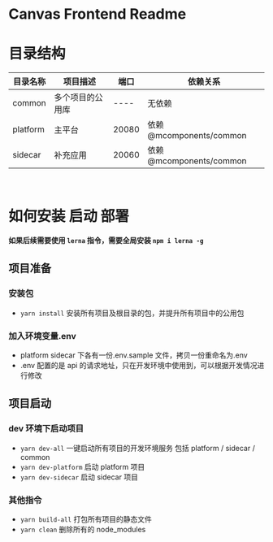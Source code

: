 # Canvas Frontend Readme

# 目录结构

| 目录名称 | 项目描述         | 端口  | 依赖关系                 |
| -------- | ---------------- | ----- | ------------------------ |
| common   | 多个项目的公用库 | ----  | 无依赖                   |
| platform | 主平台           | 20080 | 依赖 @mcomponents/common |
| sidecar  | 补充应用         | 20060 | 依赖 @mcomponents/common |

<br>

# 如何安装 启动 部署

**如果后续需要使用 `lerna` 指令，需要全局安装 `npm i lerna -g`**

## 项目准备

### 安装包

- `yarn install` 安装所有项目及根目录的包，并提升所有项目中的公用包

### 加入环境变量.env

- platform sidecar 下各有一份.env.sample 文件，拷贝一份重命名为.env
- .env 配置的是 api 的请求地址，只在开发环境中使用到，可以根据开发情况进行修改

## 项目启动

### dev 环境下启动项目

- `yarn dev-all` 一键启动所有项目的开发环境服务 包括 platform / sidecar / common
- `yarn dev-platform` 启动 platform 项目
- `yarn dev-sidecar` 启动 sidecar 项目

### 其他指令

- `yarn build-all` 打包所有项目的静态文件
- `yarn clean` 删除所有的 node_modules
